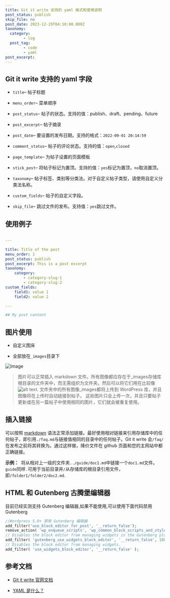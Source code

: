```yaml
---
title: Git it write 支持的 yaml 格式和使用说明
post_status: publish
skip_file: no
post_date: 2023-12-29T04:10:00.000Z
taxonomy:
  category:
        - log
  post_tag:
        - code
        - yaml
post_excerpt: 
---
```

## Git it write 支持的 yaml 字段

* `title`– 帖子标题

* `menu_order`– 菜单顺序

* `post_status`– 帖子的状态。支持的值：publish、draft、pending、future

* `post_excerpt`– 帖子摘录

* `post_date`– 要设置的发布日期。支持的格式：`2022-09-01 20:14:59`

* `comment_status`– 帖子的评论状态。支持的值：`open`,`closed`

* `page_template`– 为帖子设置的页面模板

* `stick_post`– 将帖子标记为置顶。支持的值：`yes`标记为置顶，`no`取消置顶。

* `taxonomy`– 帖子标签、类别等分类法。对于自定义帖子类型，请使用自定义分类法名称。

* `custom_fields`– 帖子的自定义字段。

* `skip_file`– 跳过文件的发布。支持值：`yes`跳过文件。

## 使用例子

```yaml

---

title: Title of the post
menu_order: 1
post_status: publish
post_excerpt: This is a post excerpt
taxonomy:
    category:
        - category-slug-1
        - category-slug-2
custom_fields:
    field1: value 1
    field2: value 2

---

## My post content
```

## 图片使用

* 自定义图床

* 全部放在`_images`目录下

![Image](https://cdn.fendou.la/tuoss/what-is-yaml.png)

> 图片可以正常插入 markdown 文件。所有图像都应存在于_images存储库根目录的文件夹中，而无需组织为文件夹。然后可以将它们用在比较像![alt text](/_images/pic4.jpg "This is pic4"). 文件夹中的所有图像_images都将上传到 WordPress 库，并且图像将在上传时自动链接到帖子。 这些图片只会上传一次，并且只要帖子更新或在另一篇帖子中使用相同的图片，它们就会被重复使用。

## 插入链接

可以按照 [markdown](https://zh.wikipedia.org/wiki/markdown) 语法正常添加链接。最好使用相对链接来引用存储库中的任何帖子，即引用`./faq.md`与链接值相同的目录中的任何帖子。Git it write 会`/faq/`在发布之前将其转换为。通过这样做，降价文件在 github 页面和您的主网站中都正确链接。

**示例：**  将从相对上一级的文件夹`../guide/doc1.md`中链接一个`doc1.md`文件。`guide`同样`.`可用于当前目录并`/`从存储库的根目录引用文件，即`/folder1/folder2/doc2.md`.

## HTML 和 Gutenberg 古腾堡编辑器

目前已经实测支持 Gutenberg 编辑器,如果不能使用,可以使用下面代码禁用 Gutenberg

```php
//Wordpress 5.0+ 禁用 Gutenberg 编辑器
add_filter('use_block_editor_for_post', '__return_false');
remove_action( 'wp_enqueue_scripts', 'wp_common_block_scripts_and_styles' );
// Disables the block editor from managing widgets in the Gutenberg plugin.
add_filter( 'gutenberg_use_widgets_block_editor', '__return_false', 100 );
// Disables the block editor from managing widgets.
add_filter( 'use_widgets_block_editor', '__return_false' );
```

## 参考文档

* [Git it write 官网文档](https://www.aakashweb.com/docs/git-it-write/faq/)

* [YAML 是什么？](https://spacelift.io/blog/yaml)